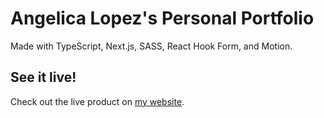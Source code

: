 # Angelica Lopez's Personal Portfolio

Made with TypeScript, Next.js, SASS, React Hook Form, and Motion.

## See it live!

Check out the live product on [my website](https://angelica-lopez.ca).